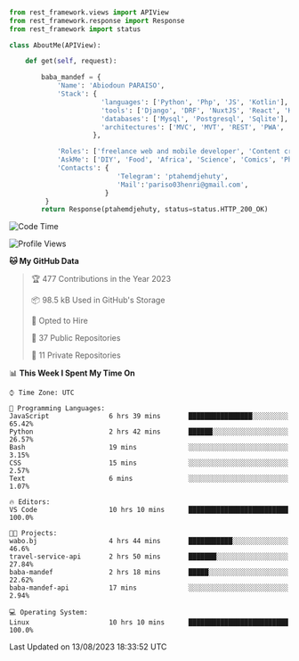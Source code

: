 ###
```python
from rest_framework.views import APIView
from rest_framework.response import Response
from rest_framework import status

class AboutMe(APIView):

    def get(self, request):

        baba_mandef = {
            'Name': 'Abiodoun PARAISO',
            'Stack': {
                       'languages': ['Python', 'Php', 'JS', 'Kotlin'],
                       'tools': ['Django', 'DRF', 'NuxtJS', 'React', 'Kotlin', 'Electron'],
                       'databases': ['Mysql', 'Postgresql', 'Sqlite'],
                       'architectures': ['MVC', 'MVT', 'REST', 'PWA', 'SPA', 'MicroServices']
                     },

            'Roles': ['freelance web and mobile developer', 'Content creator', 'Teacher', 'Mentor'],
            'AskMe': ['DIY', 'Food', 'Africa', 'Science', 'Comics', 'Photography', 'Tech', 'Programming'],
            'Contacts': {
                           'Telegram': 'ptahemdjehuty',
                           'Mail':'pariso03henri@gmail.com',
                        }
         }
        return Response(ptahemdjehuty, status=status.HTTP_200_OK)

```                    

<!--START_SECTION:waka-->
![Code Time](http://img.shields.io/badge/Code%20Time-738%20hrs%2021%20mins-blue)

![Profile Views](http://img.shields.io/badge/Profile%20Views-0-blue)

**🐱 My GitHub Data** 

> 🏆 477 Contributions in the Year 2023
 > 
> 📦 98.5 kB Used in GitHub's Storage 
 > 
> 💼 Opted to Hire
 > 
> 📜 37 Public Repositories 
 > 
> 🔑 11 Private Repositories  
 > 
📊 **This Week I Spent My Time On** 

```text
⌚︎ Time Zone: UTC

💬 Programming Languages: 
JavaScript               6 hrs 39 mins       ████████████████░░░░░░░░░   65.42% 
Python                   2 hrs 42 mins       ██████░░░░░░░░░░░░░░░░░░░   26.57% 
Bash                     19 mins             ░░░░░░░░░░░░░░░░░░░░░░░░░   3.15% 
CSS                      15 mins             ░░░░░░░░░░░░░░░░░░░░░░░░░   2.57% 
Text                     6 mins              ░░░░░░░░░░░░░░░░░░░░░░░░░   1.07%

🔥 Editors: 
VS Code                  10 hrs 10 mins      █████████████████████████   100.0%

🐱‍💻 Projects: 
wabo.bj                  4 hrs 44 mins       ███████████░░░░░░░░░░░░░░   46.6% 
travel-service-api       2 hrs 50 mins       ███████░░░░░░░░░░░░░░░░░░   27.84% 
baba-mandef              2 hrs 18 mins       █████░░░░░░░░░░░░░░░░░░░░   22.62% 
baba-mandef-api          17 mins             ░░░░░░░░░░░░░░░░░░░░░░░░░   2.94%

💻 Operating System: 
Linux                    10 hrs 10 mins      █████████████████████████   100.0%

```


 Last Updated on 13/08/2023 18:33:52 UTC
<!--END_SECTION:waka-->
